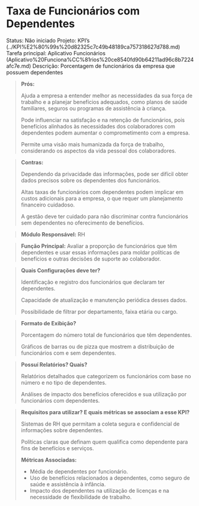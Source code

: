 # Taxa de Funcionários com Dependentes

Status: Não iniciado
Projeto: KPI’s (../KPI%E2%80%99s%20d82325c7c49b48189ca757318627d788.md)
Tarefa principal: Aplicativo Funcionários (Aplicativo%20Funciona%CC%81rios%20ce8540fd90b64211ad96c8b7224afc7e.md)
Descrição: Porcentagem de funcionários da empresa que possuem dependentes

> **Prós:**
> 
> 
> Ajuda a empresa a entender melhor as necessidades da sua força de trabalho e a planejar benefícios adequados, como planos de saúde familiares, seguros ou programas de assistência à criança.
> 
> Pode influenciar na satisfação e na retenção de funcionários, pois benefícios alinhados às necessidades dos colaboradores com dependentes podem aumentar o comprometimento com a empresa.
> 
> Permite uma visão mais humanizada da força de trabalho, considerando os aspectos da vida pessoal dos colaboradores.
> 

> **Contras:**
> 
> 
> Dependendo da privacidade das informações, pode ser difícil obter dados precisos sobre os dependentes dos funcionários.
> 
> Altas taxas de funcionários com dependentes podem implicar em custos adicionais para a empresa, o que requer um planejamento financeiro cuidadoso.
> 
> A gestão deve ter cuidado para não discriminar contra funcionários sem dependentes no oferecimento de benefícios.
> 

> **Módulo Responsável:**
RH
> 

> **Função Principal:**
Avaliar a proporção de funcionários que têm dependentes e usar essas informações para moldar políticas de benefícios e outras decisões de suporte ao colaborador.
> 

> **Quais Configurações deve ter?**
> 
> 
> Identificação e registro dos funcionários que declaram ter dependentes.
> 
> Capacidade de atualização e manutenção periódica desses dados.
> 
> Possibilidade de filtrar por departamento, faixa etária ou cargo.
> 

> **Formato de Exibição?**
> 
> 
> Porcentagem do número total de funcionários que têm dependentes.
> 
> Gráficos de barras ou de pizza que mostrem a distribuição de funcionários com e sem dependentes.
> 

> **Possuí Relatórios? Quais?**
> 
> 
> Relatórios detalhados que categorizem os funcionários com base no número e no tipo de dependentes.
> 
> Análises de impacto dos benefícios oferecidos e sua utilização por funcionários com dependentes.
> 

> **Requisitos para utilizar? E quais métricas se associam a esse KPI?**
> 
> 
> Sistemas de RH que permitam a coleta segura e confidencial de informações sobre dependentes.
> 
> Políticas claras que definam quem qualifica como dependente para fins de benefícios e serviços.
> 
> **Métricas Associadas:**
> 
> - Média de dependentes por funcionário.
> - Uso de benefícios relacionados a dependentes, como seguro de saúde e assistência à infância.
> - Impacto dos dependentes na utilização de licenças e na necessidade de flexibilidade de trabalho.